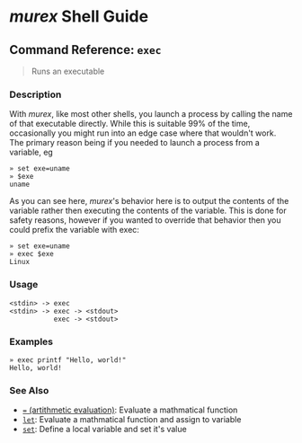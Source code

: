 # _murex_ Shell Guide

## Command Reference: `exec`

> Runs an executable

### Description

With _murex_, like most other shells, you launch a process by calling the
name of that executable directly. While this is suitable 99% of the time,
occasionally you might run into an edge case where that wouldn't work. The
primary reason being if you needed to launch a process from a variable, eg

    » set exe=uname
    » $exe
    uname
    
As you can see here, _murex_'s behavior here is to output the contents of
the variable rather then executing the contents of the variable. This is
done for safety reasons, however if you wanted to override that behavior
then you could prefix the variable with exec:

    » set exe=uname
    » exec $exe
    Linux

### Usage

    <stdin> -> exec
    <stdin> -> exec -> <stdout>
               exec -> <stdout>

### Examples

    » exec printf "Hello, world!"
    Hello, world!

### See Also

* [`=` (artithmetic evaluation)](../commands/equ.md):
  Evaluate a mathmatical function
* [`let`](../commands/let.md):
  Evaluate a mathmatical function and assign to variable
* [`set`](../commands/set.md):
  Define a local variable and set it's value